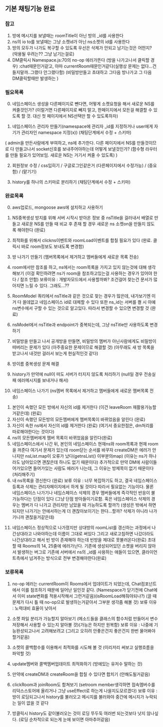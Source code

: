 ## 기본 채팅기능 완료
### 참고

1. 방에 메시지를 보낼때는 roomTitle이 아닌 방의 _id를 사용한다
2. ns의 io to를 보낼때는 그냥 소켓id가 아닌 ns소켓의 id를 사용한다
3. 방의 모두가 나가도 복구할 수 있도록 우선은 삭제가 안되고 남기는것은 어떤지? (악용될 우려는?? 그냥 남기는걸로)
4. DM클릭시 Namespace.js:70의 no-op 에러가뜬다 (방을 나가고나서 클릭할 경우)
:chat때문인거같고, 아마 currentRoom때문인거같다(실행상 문제는 없다...건들지말까..그랬다 안그랬다함)
(비밀방만들고 초대하고 그다음 방나가고 그 다음 DM클릭할때만 발생하는 )


### 필요목록

0. 네임스페이스 생성을 다른페이지로 뺀다면, 어떻게 소켓요청을 해서 새로운 NS를 켜줄것인가?
(이럴거면 다른페이지로 빼지 말고, 한페이지에서 모든걸 해결할 수 있도록 할 것. 대신 첫 페이지에서 NS선택만 할 수 있도록하자)

1. 네임스페이스 관리자 만들기(namespace에 관리자 _id를 지정하거나 user에게 자기가 관리자인 namespace 지정(x))
(채팅단계에서 수정 + 스키마)

(
  admin을 만든사람에게 부여하고, ns에 추가한다. 
  다른 페이지에서 NS를 만들것이므로 다 만들고나서 socket신호를 보내주어야하는데
  어떻게 보낼것인가? (함수형 라우터를 만들 필요가 있어보임. 새로운 NS는 거기서 켜줄 수 있도록)
)

2. 회원정보 수정 / css입히기 / 구글로그인같은거
(다른페이지에서 수정가능) / (중요함) / (맡기기)

3. history를 하나의 스키마로 분리하기 (채팅단계에서 수정 + 스키마)


### 완료목록

0. aws업로드, mongoose aws에 설치하고 사용하기

1. NS중복생성 방지를 위해 서버 시작시 받아온 정보 중 nsTitle을 걸러내서 배열로 만들고
새로운 NS를 만들 때 비교 후 존재 할 경우 새로운 ns 소켓on을 만들지 않도록 해야한다 (완료)

2. 최적화를 위해서 clickns이벤트와 roomLoad이벤트를 합칠 필요가 있다 (완료. 클릭시 바로 room정보도 보내도록 변경함)

3. 방 나가기 만들기 (멤버목록에서 제거하고 멤버들에게 새로운 목록 전송)

4. room에서만 참조를 하고, ns에서는 room목록을 가지고 있지 않는것에 대해 생각해보기
(이걸 확인하려면 ns가 room을 참조하고있는걸 사용하는 경우가 있어야 한다 / 참조 안함)
보류이유 : 개발자모드에서 사용할까봐? 조건걸어 찾는건 문서가 많아지면 느릴 수 있다. 그래도...??

5. RoomModel 쿼리에서 nsTitle과 같은 것으로 찾는 경우가 많은데, 내가보기엔 이거 다 쓸데없고 네임스페이스 id로 대체할 수 있다
또한 ns_id는 서버를 켤 시 아예 ns변수에서 구할 수 있는 것으로 알고있다. 따라서 변경할 수 있으면 변경할 것 (완료)

6. nsModel에서 nsTitle과 endpoint가 중복되는데, 그냥 nsTitle만 사용하도록 변경하기

7. 비밀방을 만들고 나서 공개방을 만들면, 비밀방의 멤버가 아닌사람에게도 비밀방이 떠버리는 문제가 있다 (아주중요한 문제이므로 해결할 것)
(아무래도 새 방 목록을 받고나서 내것만 걸러서 보는게 현실적인것 같다)

8. 방이름 중복생성 문제 해결

9. history가 만약에 null이 떠도 서버가 터지지 않도록 처리하기 (null일 경우 전송실패 에러메시지를 보내거나 해서)


10. 네임스페이스 나가기 (ns멤버 목록에서 제거하고 멤버들에게 새로운 멤버목록 전송)
1) 본인이 속했던 모든 방에서 자신의 id를 제거한다 (이건 leaveRoom 재활용가능할거같은데) (완료)
2) 자신이 속했던 모든방의 모든멤버에게 멤버목록이 바뀌었음을 알린다 (완료)
3) 자신이 속한 ns에서 자신의 id를 제거한다 (완료)
(여기서 중요한점은, dm처리를 따로해야한다는 것이다)
4) ns의 모든멤버에게 멤버 목록이 바뀌었음을 알린다(완료)
5) 네임스페이스에서 나간 뒤, 본인의 네임스페이스 현재ns와 room목록과 현재 room을 꺼준다
여기서 문제가 있는데 room닫는 순서를 바꾸자 createDM은 에러가 안나지만
nsList.map이 오류가 났다(getnsList() 이부분의map) (이유는 ns가 하나라도 남아있으면 괜찮은데 하나도 없기 때문이다)
추가적으로 만약 DM에 사람이들어가있으면 들어가있는 사람도 에러가 나는데, 그 이유는 방제목이 없기 때문이다 (처리해주기)
6) 내 ns목록을 갱신한다 (완료)
보류 이유 : 너무 복잡하기도 하고, 결국 네임스페이스 등록과 삭제는 관리자페이지에서 하게 될 것이다
따라서 필요없는 기능이다. 물론 네임스페이스 나가기나 네임스페이스 삭제의 경우 멤버들에게 즉각적인 반응이 불가능하다는 단점이 있다
(그냥 단점 받아들이기로함. 혹은 네임스페이스 삭제의 경우는 멤버가 다 나가고 관리자만 남았을 때 가능하도록 할까?)
(생성은 밖에서 하면 되지만 나가기는 안에서하는게 더 괜찮아보이기는 한다...할까? 삭제가 아니라 나가기니까 괜찮을거같은데)

11. 네임스페이스 정상적으로 나가졌지만 상대방의 roomList를 갱신하는 과정에서 나간상대라고 나와야하는데 이름이 그대로 써있다
그리고 새로고침하면 나갔더라도 나간상대라고 해서 빈 방이 존재해야 하는데 빈방을 제대로 못불러온다(완료)
초대할 때 Rooms의 14, 25줄에 에러가난다. 기존에 생성되어있던 소켓을 버리지 않아서 발생하는 버그로
기존에 서버에서 ns의 _id를 사용하는 애들이 있으면, 클라이언트측에서 넘겨주는 방식으로 전부 변경해야한다(완료)

### 보류목록

1. no-op 에러는 currentRoom이 Rooms에서 업데이트가 되었는데, Chat컴포넌트에서 이를 참조하기 때문에 일어난 일인것 같다.
(Namespace가 닫기전에 Chat에서 이미 state변화를 적용시작해서 그런거같음)(isRoomLoad해줘야되나?)
(끌 때 문제가 다시 틀 때 no-op으로 발생하는거같아서 그부분 생각좀 해볼 것)
보류 이유 : 노력대비 효율이 낮아서

2. 소켓 파일 분리가 가능할지 알아보기 (메소드들을 클래스의 함수처럼 만들어서 변수저장해서 사용할 수 있는지 알아볼 것)(가능은 하지만 원복함)
보류 이유 : 나중에 기능완성되고나서 고려해보려고 (그리고 오히려 안좋은건지 좋은건지 한번 물어봐야할거같음)

3. 소켓의 콜백함수를 이용해서 최적화를 시도해 볼 것 (이리저리 써보고 실행흐름을 파악할 것)

4. update멤버와 콜백멤버업데이트 최적화하기 (방에있는 유저수 말하는 것)

5. 만약에 createDM과 createRoom을 합칠 수 있다면 합치기 (안해도될거같음)

10. clickRoom과 joinRoom도 합쳐보기 (setroom member생각하면 접속멤버수를 리덕스스토어에 올리거나 그냥 useEffect로 하는게 나을지도모르겠다) 
보류 이유 : 방이 로딩되고나서 history를 불러오고 메시지를 불러와야 중간에 메시지가 누락되는 일이 없을 것 같다

12. 방클릭시 history도 같이불러오는 것이 로딩 뚜두둑 여러번 되는것보다 낫지 않나싶다. (로딩 순차적으로 되는게 눈에 보이면 아마추어같음)
